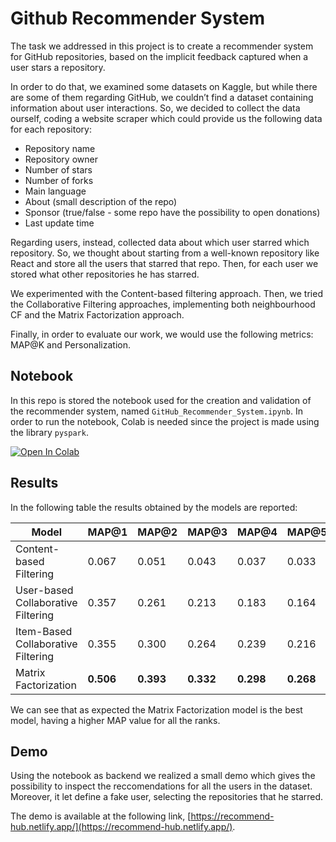 # Github Recommender System

The task we addressed in this project is to create a recommender system for GitHub repositories, based on the implicit feedback captured when a user stars a repository.

In order to do that, we examined some datasets on Kaggle, but while there are some of them regarding GitHub, we couldn’t find a dataset containing information about user interactions. So, we decided to collect the data ourself, coding a website scraper which could provide us the following data for each repository:

- Repository name
- Repository owner
- Number of stars
- Number of forks
- Main language
- About (small description of the repo)
- Sponsor (true/false - some repo have the possibility to open donations)
- Last update time

Regarding users, instead, collected data about which user starred which repository. So, we thought about starting from a well-known repository like React and store all the users that starred that repo. Then, for each user we stored what other repositories he has starred.

We experimented with the Content-based filtering approach. Then, we tried the Collaborative Filtering approaches, implementing both neighbourhood CF and the Matrix Factorization approach.

Finally, in order to evaluate our work, we would use the following metrics: MAP@K and Personalization.

## Notebook

In this repo is stored the notebook used for the creation and validation of the recommender system, named `GitHub_Recommender_System.ipynb`. In order to run the notebook, Colab is needed since the project is made using the library `pyspark`.

[![Open In Colab](https://colab.research.google.com/assets/colab-badge.svg)](https://colab.research.google.com/drive/1u32KDUAggSkbH_RGgMAyDF6ysIJ7P8XF)

## Results

In the following table the results obtained by the models are reported:

| Model                              | MAP@1     | MAP@2     | MAP@3     | MAP@4     | MAP@5     | Personalization |
| ---------------------------------- | --------- | --------- | --------- | --------- | --------- | --------------- |
| Content-based Filtering            | 0.067     | 0.051     | 0.043     | 0.037     | 0.033     | 0.676           |
| User-based Collaborative Filtering | 0.357     | 0.261     | 0.213     | 0.183     | 0.164     | **0.965**       |
| Item-Based Collaborative Filtering | 0.355     | 0.300     | 0.264     | 0.239     | 0.216     | 0.874           |
| Matrix Factorization               | **0.506** | **0.393** | **0.332** | **0.298** | **0.268** | 0.864           |

We can see that as expected the Matrix Factorization model is the best model, having a higher MAP value for all the ranks.

## Demo

Using the notebook as backend we realized a small demo which gives the possibility to inspect the reccomendations for all the users in the dataset. Moreover, it let define a fake user, selecting the repositories that he starred.

The demo is available at the following link, [https://recommend-hub.netlify.app/](https://recommend-hub.netlify.app/).
